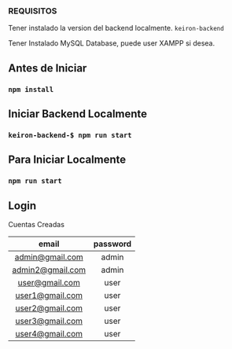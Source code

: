 
### REQUISITOS
Tener instalado la version del backend localmente. `keiron-backend`

Tener Instalado MySQL Database, puede user XAMPP si desea.


## Antes de Iniciar
### `npm install`


## Iniciar Backend Localmente
### `keiron-backend-$ npm run start`

## Para Iniciar Localmente
### `npm run start`


## Login

Cuentas Creadas

|email|password|
|:-------:|:--------:|
| admin@gmail.com| admin|
|admin2@gmail.com| admin|
| user@gmail.com | user|
|user1@gmail.com| user|
|user2@gmail.com| user|
|user3@gmail.com| user|
|user4@gmail.com| user|



